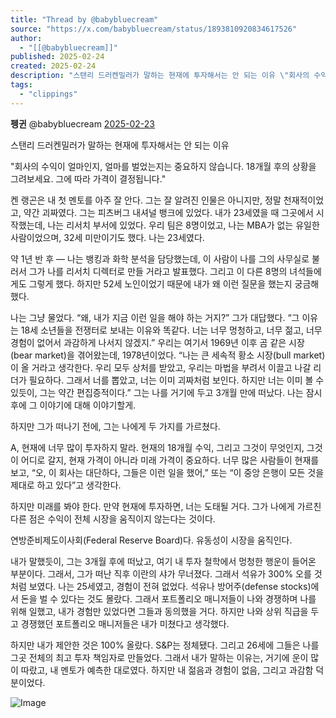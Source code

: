 ```yaml
---
title: "Thread by @babybluecream"
source: "https://x.com/babybluecream/status/1893810920834617526"
author:
  - "[[@babybluecream]]"
published: 2025-02-24
created: 2025-02-24
description: "스탠리 드러켄밀러가 말하는 현재에 투자해서는 안 되는 이유 \"회사의 수익이 얼마인지, 얼마를 벌었는지는 중요하지 않습니다. 18개월 후의 상황을 그려보세요. 그에 따라 가격이 결정됩니다.\" 켄 랭곤은 내 첫 멘토를 아주 잘 안다. 그는 잘 알려진"
tags:
  - "clippings"
---
```

**펭귄** @babybluecream [2025-02-23](https://x.com/babybluecream/status/1893810920834617526)

스탠리 드러켄밀러가 말하는 현재에 투자해서는 안 되는 이유

"회사의 수익이 얼마인지, 얼마를 벌었는지는 중요하지 않습니다. 18개월 후의 상황을 그려보세요. 그에 따라 가격이 결정됩니다."

켄 랭곤은 내 첫 멘토를 아주 잘 안다. 그는 잘 알려진 인물은 아니지만, 정말 천재적이었고, 약간 괴짜였다. 그는 피츠버그 내셔널 뱅크에 있었다. 내가 23세였을 때 그곳에서 시작했는데, 나는 리서치 부서에 있었다. 우리 팀은 8명이었고, 나는 MBA가 없는 유일한 사람이었으며, 32세 미만이기도 했다. 나는 23세였다.

약 1년 반 후 — 나는 뱅킹과 화학 분석을 담당했는데, 이 사람이 나를 그의 사무실로 불러서 그가 나를 리서치 디렉터로 만들 거라고 발표했다. 그리고 이 다른 8명의 녀석들에게도 그렇게 했다. 하지만 52세 노인이었기 때문에 내가 왜 이런 질문을 했는지 궁금해했다.

나는 그냥 물었다. “왜, 내가 지금 이런 일을 해야 하는 거지?” 그가 대답했다. “그 이유는 18세 소년들을 전쟁터로 보내는 이유와 똑같다. 너는 너무 멍청하고, 너무 젊고, 너무 경험이 없어서 과감하게 나서지 않겠지.” 우리는 여기서 1969년 이후 곰 같은 시장(bear market)을 겪어왔는데, 1978년이었다. “나는 큰 세속적 황소 시장(bull market)이 올 거라고 생각한다. 우리 모두 상처를 받았고, 우리는 마법을 부려서 이끌고 나갈 리더가 필요하다. 그래서 너를 뽑았고, 너는 이미 괴짜처럼 보인다. 하지만 너는 이미 볼 수 있듯이, 그는 약간 편집증적이다.” 그는 나를 거기에 두고 3개월 만에 떠났다. 나는 잠시 후에 그 이야기에 대해 이야기할게.

하지만 그가 떠나기 전에, 그는 나에게 두 가지를 가르쳤다.

A, 현재에 너무 많이 투자하지 말라. 현재의 18개월 수익, 그리고 그것이 무엇인지, 그것이 어디로 갈지, 현재 가격이 아니라 미래 가격이 중요하다. 너무 많은 사람들이 현재를 보고, “오, 이 회사는 대단하다, 그들은 이런 일을 했어,” 또는 “이 중앙 은행이 모든 것을 제대로 하고 있다”고 생각한다.

하지만 미래를 봐야 한다. 만약 현재에 투자하면, 너는 도태될 거다. 그가 나에게 가르친 다른 점은 수익이 전체 시장을 움직이지 않는다는 것이다.

연방준비제도이사회(Federal Reserve Board)다. 유동성이 시장을 움직인다.

내가 말했듯이, 그는 3개월 후에 떠났고, 여기 내 투자 철학에서 멍청한 행운이 들어온 부분이다. 그래서, 그가 떠난 직후 이란의 샤가 무너졌다. 그래서 석유가 300% 오를 것처럼 보였다. 나는 25세였고, 경험이 전혀 없었다. 석유나 방어주(defense stocks)에서 돈을 벌 수 있다는 것도 몰랐다. 그래서 포트폴리오 매니저들이 나와 경쟁하며 나를 위해 일했고, 내가 경험만 있었다면 그들과 동의했을 거다. 하지만 나와 상위 직급을 두고 경쟁했던 포트폴리오 매니저들은 내가 미쳤다고 생각했다.

하지만 내가 제안한 것은 100% 올랐다. S&P는 정체됐다. 그리고 26세에 그들은 나를 그곳 전체의 최고 투자 책임자로 만들었다. 그래서 내가 말하는 이유는, 거기에 운이 많이 따랐고, 내 멘토가 예측한 대로였다. 하지만 내 젊음과 경험이 없음, 그리고 과감함 덕분이었다.

![Image](https://pbs.twimg.com/media/Gkgq_ekWMAE3gsV?format=jpg&name=large)
